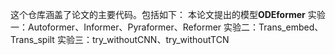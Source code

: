 这个仓库涵盖了论文的主要代码。包括如下：
本论文提出的模型**ODEformer**
实验一：Autoformer、Informer、Pyraformer、Reformer
实验二：Trans_embed、Trans_spilt
实验三：try_withoutCNN、try_withoutTCN

